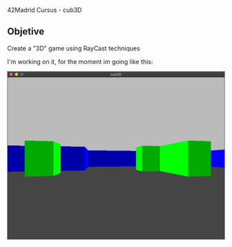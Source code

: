 42Madrid Cursus - cub3D

## Objetive

Create a "3D" game using RayCast techniques

I'm working on it, for the moment im going like this:

![WiP](./WorkInProgress.png)
